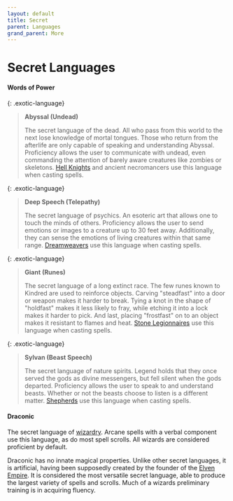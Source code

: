 ```yaml
---
layout: default
title: Secret
parent: Languages
grand_parent: More
---
```


# Secret Languages

#### Words of Power

<!-- Secret languages have magical properties that many adventurers find useful. Though supernatural, they are distinct from spells, and do not require spellcasting to use. 

Unless specifically provided by a feature (such as a background, race, feat, or class), adventurers cannot learn secret languages. They are distinct from mundane languages like Elven and Cant.

#### Listings

| Language    | Trait         |
| :---------- | :------------ |
| Abyssal     | Undead Speech |
| Celestial   | Truth Speech  |
| Deep Speech | Telepathy     |
| Giant       | Rune Writing  |
| Sylvan      | Beast Speech  | -->

{: .exotic-language}
> **Abyssal (Undead)**
> 
> The secret language of the dead. All who pass from this world to the next lose knowledge of mortal tongues. Those who return from the afterlife are only capable of speaking and understanding Abyssal. Proficiency allows the user to communicate with undead, even commanding the attention of barely aware creatures like zombies or skeletons. [Hell Knights](../archetypes/cleric_hell) and ancient necromancers use this language when casting spells.

<!-- {: .exotic-language}
> **Celestial (Truth)**
> 
> The secret language of the long departed gods. An unseen force prevents any from knowingly speaking lies in this tongue. Proficiency allows the user to swear binding oaths, to convince others of their truthful intentions, and to draft binding contracts. Those who break a Celestial oath or contract are struck with a terrible [curse](../../adventuring/death#curses). [Winter Priests](../archetypes/cleric_winter.md) use this language when casting spells. -->

{: .exotic-language}
> **Deep Speech (Telepathy)**
> 
> The secret language of psychics. An esoteric art that allows one to touch the minds of others. Proficiency allows the user to send emotions or images to a creature up to 30 feet away. Additionally, they can sense the emotions of living creatures within that same range. [Dreamweavers](../archetypes/cleric_dream) use this language when casting spells.

{: .exotic-language}
> **Giant (Runes)**
> 
> The secret language of a long extinct race. The few runes known to Kindred are used to reinforce objects. Carving "steadfast" into a door or weapon makes it harder to break. Tying a knot in the shape of "holdfast" makes it less likely to fray, while etching it into a lock makes it harder to pick. And last, placing "frostfast" on to an object makes it resistant to flames and heat. [Stone Legionnaires](../archetypes/cleric_stone) use this language when casting spells.

<!-- {: .exotic-language}
> **Primordial (Far Speech)**
> 
> The secret language of the mythical djinn. Words whispered in this language are gently carried by the wind to their recipient. Proficiency allows the user to speak to others several miles away, so long as the recipient is not separated by a wall or other barrier. -->

{: .exotic-language}
> **Sylvan (Beast Speech)**
> 
> The secret language of nature spirits. Legend holds that they once served the gods as divine messengers, but fell silent when the gods departed. Proficiency allows the user to speak to and understand beasts. Whether or not the beasts choose to listen is a different matter. [Shepherds](../archetypes/cleric_shepherd) use this language when casting spells.

#### Draconic

The secret language of [wizardry](../../character_creation/class/wizard). Arcane spells with a verbal component use this language, as do most spell scrolls. All wizards are considered proficient by default.

Draconic has no innate magical properties. Unlike other secret languages, it is artificial, having been supposedly created by the founder of the [Elven Empire](../../the_frontier/greenlands/elves). It is considered the most versatile secret language, able to produce the largest variety of spells and scrolls. Much of a wizards preliminary training is in acquiring fluency.
